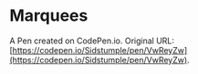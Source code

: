 # Marquees

A Pen created on CodePen.io. Original URL: [https://codepen.io/Sidstumple/pen/VwReyZw](https://codepen.io/Sidstumple/pen/VwReyZw).

